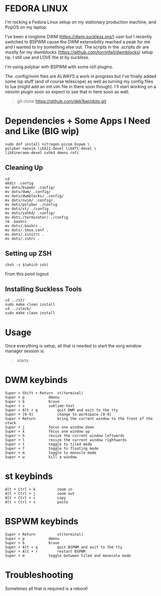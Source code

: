 FEDORA LINUX
==========
I'm rocking a Fedora Linux setup on my stationary production machine, and PopOS on my laptop. 

I've been a longtime DWM (https://dwm.suckless.org/) user but I recently switched to BSPWM cause the DWM extensibility reached a peak for me and I wanted to try something else out. The scripts in the .scripts dir are mostly for my dwmblocks (https://github.com/torrinfail/dwmblocks) setup rip. I still use and LOVE the st by suckless.

I'm using polybar with BSPWM with some rofi plugins. 

The .config/nvim files are ALWAYS a work in progress but I've finally added some lsp stuff (and of course telescope) as well as turning my config files to lua (might add an init.vim file in there soon though). I'll start working on a neovim plugin soon so expect to see that in here soon as well.

> git clone https://github.com/dek1ber/dots.git

# Dependencies + Some Apps I Need and Like (BIG wip)
	sudo dnf install nitrogen picom bspwm \
	polybar neovim libX11-devel libXft-devel \
	libXinerama-devel sxhkd dmenu rofi
	
## Cleaning Up
	cd 
	mkdir .config
	mv dots/bspwm/ .config/
	mv dots/dwm/ .config/
	mv dots/dwmblocks/ .config/
	mv dots/nvim/ .config/
	mv dots/polybar ./config
	mv dots/st/ ./config
	mv dots/sxhkd/ .config/
	mv dots./terminator/ ./config
	rm .bashrc
	mv dots/.bashrc .
	mv dots/.tmux.conf .
	mv dots/.xinitrc .
	mv dots/.zshrc .

## Setting up ZSH
	chsh -s $(which zsh)
From this point logout 

## Installing Suckless Tools
	cd ../st/
	sudo make clean install 
	cd ../slock/
	sudo make clean install

# Usage
Once everything is setup, all that is needed to start the xorg window manager session is 
> startx

# DWM keybinds
	Super + Shift + Return	st(terminal)
	Super + p 			dmenu
	Super + b 			brave
	Super + s 			sublime-text
	Super + Alt + q 		quit DWM and exit to the tty
	Super + [0-9]			change to workspace [0-9]
	Super + Return 			bring the current window to the front of the stack
	Super + j 			focus one window down
	Super + k 			focus one window up
	Super + h 			resize the current window leftwards
	Super + l			resize the current window rightwards
	Super + t 			toggle to tiled mode
	Super + f 			toggle to floating mode
	Super + m 			toggle to monocle mode
	Super + w 			kill a window

# st keybinds
	Alt + Ctrl + k 			zoom in
	Alt + Ctrl + j 			zoom out
	Alt + Ctrl + c 			copy
	Alt + Ctrl + v 			paste

# BSPWM keybinds
	Super + Return 			st(terminal)
	Super + p 			dmenu
	Super + b 			brave
	Super + Alt + q 		quit BSPWM and exit to the tty
	Super + Alt + r 		restart BSPWM
	Super + m 			toggle between tiled and monocole mode

# Troubleshooting
Sometimes all that is required is a reboot!
